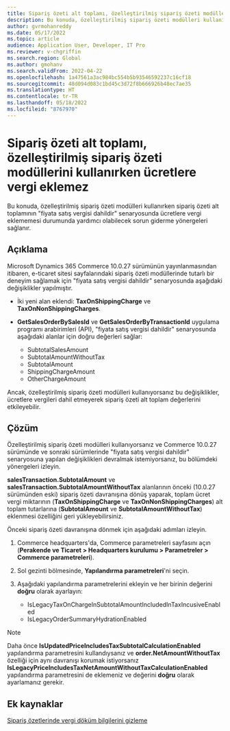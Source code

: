 ```yaml
---
title: Sipariş özeti alt toplamı, özelleştirilmiş sipariş özeti modüllerini kullanırken ücretlere vergi eklemez
description: Bu konuda, özelleştirilmiş sipariş özeti modülleri kullanırken sipariş özeti alt toplamının "fiyata satış vergisi dahildir" senaryosunda ücretlere vergi eklememesi durumunda yardımcı olabilecek sorun giderme yönergeleri sağlanır.
author: gvrmohanreddy
ms.date: 05/17/2022
ms.topic: article
audience: Application User, Developer, IT Pro
ms.reviewer: v-chgriffin
ms.search.region: Global
ms.author: gmohanv
ms.search.validFrom: 2022-04-22
ms.openlocfilehash: 1a47561a3ac984bc554b5b93546592237c16cf18
ms.sourcegitcommit: 48d094d083c1bd45c3d72f8b666926b48ec7ae35
ms.translationtype: HT
ms.contentlocale: tr-TR
ms.lasthandoff: 05/18/2022
ms.locfileid: "8767970"
---
```

# <a name="order-summary-subtotal-doesnt-include-taxes-on-charges-when-using-customized-order-summary-modules"></a>Sipariş özeti alt toplamı, özelleştirilmiş sipariş özeti modüllerini kullanırken ücretlere vergi eklemez

Bu konuda, özelleştirilmiş sipariş özeti modülleri kullanırken sipariş özeti alt toplamının "fiyata satış vergisi dahildir" senaryosunda ücretlere vergi eklememesi durumunda yardımcı olabilecek sorun giderme yönergeleri sağlanır.

## <a name="description"></a>Açıklama

Microsoft Dynamics 365 Commerce 10.0.27 sürümünün yayınlanmasından itibaren, e-ticaret sitesi sayfalarındaki sipariş özeti modüllerinde tutarlı bir deneyim sağlamak için "fiyata satış vergisi dahildir" senaryosunda aşağıdaki değişiklikler yapılmıştır.

- İki yeni alan eklendi: **TaxOnShippingCharge** ve **TaxOnNonShippingCharges**.
- **GetSalesOrderBySalesId** ve **GetSalesOrderByTransactionId** uygulama programı arabirimleri (API), "fiyata satış vergisi dahildir" senaryosunda aşağıdaki alanlar için doğru değerleri sağlar:

    - SubtotalSalesAmount
    - SubtotalAmountWithoutTax
    - SubtotalAmount
    - ShippingChargeAmount
    - OtherChargeAmount

Ancak, özelleştirilmiş sipariş özeti modülleri kullanıyorsanız bu değişiklikler, ücretlere vergileri dahil etmeyerek sipariş özeti alt toplam değerlerini etkileyebilir.

## <a name="resolution"></a>Çözüm

Özelleştirilmiş sipariş özeti modülleri kullanıyorsanız ve Commerce 10.0.27 sürümünde ve sonraki sürümlerinde "fiyata satış vergisi dahildir" senaryosuna yapılan değişiklikleri devralmak istemiyorsanız, bu bölümdeki yönergeleri izleyin.

**salesTransaction.SubtotalAmount** ve **salesTransaction.SubtotalAmountWithoutTax** alanlarının önceki (10.0.27 sürümünden eski) sipariş özeti davranışına dönüş yaparak, toplam ücret vergi miktarının (**TaxOnShippingCharge** ve **TaxOnNonShippingCharges**) alt toplam tutarlarına (**SubtotalAmount** ve **SubtotalAmountWithoutTax**) eklenmesi özelliğini geri yükleyebilirsiniz.

Önceki sipariş özeti davranışına dönmek için aşağıdaki adımları izleyin.

1. Commerce headquarters'da, Commerce parametreleri sayfasını açın (**Perakende ve Ticaret \> Headquarters kurulumu \> Parametreler \> Commerce parametreleri**).
1. Sol gezinti bölmesinde, **Yapılandırma parametreleri**'ni seçin.
1. Aşağıdaki yapılandırma parametrelerini ekleyin ve her birinin değerini **doğru** olarak ayarlayın:

    - IsLegacyTaxOnChargeInSubtotalAmountIncludedInTaxIncusiveEnabled
    - IsLegacyOrderSummaryHydrationEnabled

> [!NOTE]
> Daha önce **IsUpdatedPriceIncludesTaxSubtotalCalculationEnabled** yapılandırma parametresini kullandıysanız ve **order.NetAmountWithoutTax** özelliği için aynı davranışı korumak istiyorsanız **IsLegacyPriceIncludesTaxNetAmountWithoutTaxCalculationEnabled** yapılandırma parametresini de eklemeniz ve değerini **doğru** olarak ayarlamanız gerekir.

## <a name="additional-resources"></a>Ek kaynaklar

[Sipariş özetlerinde vergi döküm bilgilerini gizleme](../hide-taxes-breakup.md)
